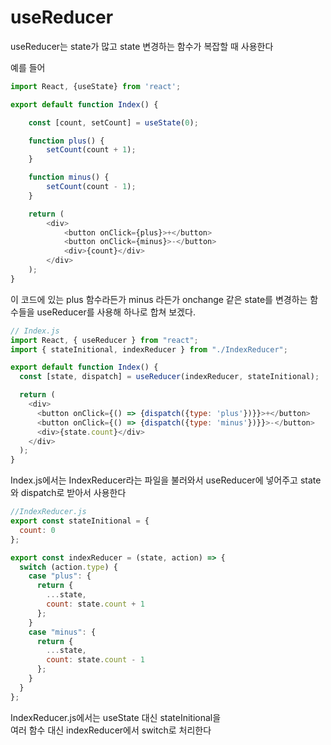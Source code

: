 # useReducer

useReducer는 state가 많고 state 변경하는 함수가 복잡할 때 사용한다

예를 들어

```js
import React, {useState} from 'react';

export default function Index() {

    const [count, setCount] = useState(0);

    function plus() {
        setCount(count + 1);
    }

    function minus() {
        setCount(count - 1);
    }

    return (
        <div>
            <button onClick={plus}>+</button>
            <button onClick={minus}>-</button>
            <div>{count}</div>
        </div>
    );
}
```

이 코드에 있는 plus 함수라든가 minus 라든가 onchange 같은 state를 변경하는 함수들을 useReducer를 사용해 하나로 합쳐 보겠다.

```js
// Index.js
import React, { useReducer } from "react";
import { stateInitional, indexReducer } from "./IndexReducer";

export default function Index() {
  const [state, dispatch] = useReducer(indexReducer, stateInitional);

  return (
    <div>
      <button onClick={() => {dispatch({type: 'plus'})}}>+</button>
      <button onClick={() => {dispatch({type: 'minus'})}}>-</button>
      <div>{state.count}</div>
    </div>
  );
}
```

Index.js에서는 IndexReducer라는 파일을 불러와서 useReducer에 넣어주고 state와 dispatch로 받아서 사용한다

```js
//IndexReducer.js
export const stateInitional = {
  count: 0
};

export const indexReducer = (state, action) => {
  switch (action.type) {
    case "plus": {
      return {
        ...state,
        count: state.count + 1
      };
    }
    case "minus": {
      return {
        ...state,
        count: state.count - 1
      };
    }
  }
};

```

IndexReducer.js에서는 useState 대신 stateInitional을<br>
여러 함수 대신 indexReducer에서 switch로 처리한다
